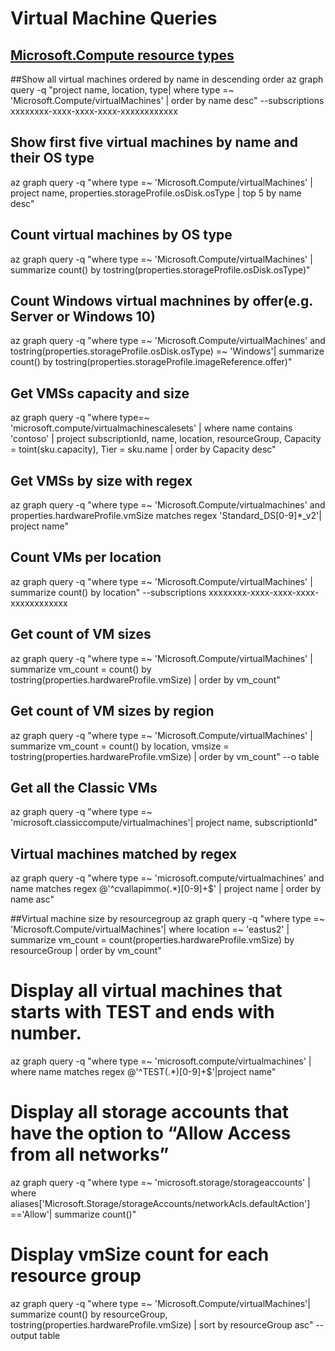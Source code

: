 # Virtual Machine Queries
## [Microsoft.Compute resource types](https://docs.microsoft.com/en-us/azure/templates/microsoft.compute/allversions)

##Show all virtual machines ordered by name in descending order
az graph query -q "project name, location, type| where type =~ 'Microsoft.Compute/virtualMachines' | order by name desc" --subscriptions xxxxxxxx-xxxx-xxxx-xxxx-xxxxxxxxxxxx

## Show first five virtual machines by name and their OS type
az graph query -q "where type =~ 'Microsoft.Compute/virtualMachines' | project name, properties.storageProfile.osDisk.osType | top 5 by name desc"

## Count virtual machines by OS type
az graph query -q "where type =~ 'Microsoft.Compute/virtualMachines' | summarize count() by tostring(properties.storageProfile.osDisk.osType)"

## Count Windows virtual machnines by offer(e.g. Server or Windows 10)
az graph query -q "where type =~ 'Microsoft.Compute/virtualMachines' and tostring(properties.storageProfile.osDisk.osType) =~ 'Windows'| summarize count() by tostring(properties.storageProfile.imageReference.offer)"

## Get VMSs capacity and size
az graph query -q "where type=~ 'microsoft.compute/virtualmachinescalesets' | where name contains 'contoso' | project subscriptionId, name, location, resourceGroup, Capacity = toint(sku.capacity), Tier = sku.name | order by Capacity desc"

## Get VMSs by size with regex
az graph query -q "where type =~ 'Microsoft.Compute/virtualmachines' and properties.hardwareProfile.vmSize matches regex 'Standard_DS[0-9]*_v2'| project name"

## Count VMs per location
az graph query -q "where type =~ 'Microsoft.Compute/virtualMachines' | summarize count() by location" --subscriptions xxxxxxxx-xxxx-xxxx-xxxx-xxxxxxxxxxxx

## Get count of VM sizes
az graph query -q "where type =~ 'Microsoft.Compute/virtualMachines' | summarize vm_count = count() by tostring(properties.hardwareProfile.vmSize) | order by vm_count"

## Get count of VM sizes by region
az graph query -q "where type =~ 'Microsoft.Compute/virtualMachines' | summarize vm_count = count() by location, vmsize = tostring(properties.hardwareProfile.vmSize) | order by vm_count" --o table

## Get all the Classic VMs
az graph query -q "where type =~ 'microsoft.classiccompute/virtualmachines'| project name, subscriptionId"

## Virtual machines matched by regex
az graph query -q "where type =~ 'microsoft.compute/virtualmachines' and name matches regex @'^cvallapimmo(.\*)[0-9]+$' | project name | order by name asc"

##Virtual machine size by resourcegroup
az graph query -q "where type =~ 'Microsoft.Compute/virtualMachines'| where location =~ 'eastus2' | summarize vm_count = count(properties.hardwareProfile.vmSize) by resourceGroup | order by vm_count"

# Display all virtual machines that starts with TEST and ends with number.
az graph query -q "where type =~ 'microsoft.compute/virtualmachines' | where name matches regex @'^TEST(.*)[0-9]+$'|project name"

# Display all storage accounts that have the option to “Allow Access from all networks”
az graph query -q "where type =~ 'microsoft.storage/storageaccounts' | where aliases['Microsoft.Storage/storageAccounts/networkAcls.defaultAction'] =='Allow'| summarize count()"

# Display vmSize count for each resource group
az graph query -q "where type =~ 'Microsoft.Compute/virtualMachines'| summarize count() by resourceGroup, tostring(properties.hardwareProfile.vmSize) | sort by resourceGroup asc" --output table
